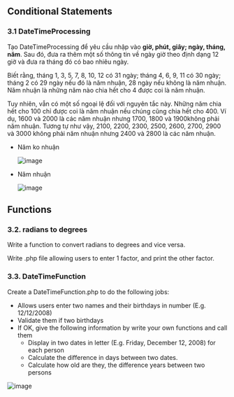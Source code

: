 ## Conditional Statements 
### 3.1 DateTimeProcessing
Tạo DateTimeProcessing để yêu cầu nhập vào **giờ, phút, giây; ngày, tháng, năm**.  Sau đó, đưa ra thêm một số thông tin về ngày giờ theo định dạng 12 giờ và đưa ra tháng đó có bao nhiêu ngày.

Biết rằng, tháng 1, 3, 5, 7, 8, 10, 12 có 31 ngày; tháng 4, 6, 9, 11 có 30 ngày; tháng 2 có 29 ngày nếu đó là năm nhuận, 28 ngày nếu không là năm nhuận. Năm nhuận là những năm nào chia hết cho 4 được coi là năm nhuận. 

Tuy nhiên, vẫn có một số ngoại lệ đối với nguyên tắc này. Những năm chia hết cho 100 chỉ được coi là năm nhuận nếu chúng cũng chia hết cho 400. Ví dụ, 1600 và 2000 là các năm nhuận nhưng 1700, 1800 và 1900không phải năm nhuận. Tương tự như vậy, 2100, 2200, 2300, 2500, 2600, 2700, 2900 và 3000 không phải năm nhuận nhưng 2400 và 2800 là các năm nhuận.

* Năm ko nhuận

  ![image](https://user-images.githubusercontent.com/61298021/164428481-c586d092-3640-4d6d-93cf-ae19ed5999c9.png)
* Năm nhuận

  ![image](https://user-images.githubusercontent.com/61298021/164428656-e128482e-6ef7-463b-8cc3-4e19acdbbc25.png)

## Functions
### 3.2. radians to degrees
Write a function to convert radians to degrees and vice versa.

Write .php file allowing users to enter 1 factor, and print the other factor.

### 3.3. DateTimeFunction
Create a DateTimeFunction.php to do the following jobs:
* Allows users enter two names and their birthdays in number (E.g. 12/12/2008)
* Validate them if two birthdays
* If OK, give the following information by write your own functions and call them
  * Display in two dates in letter (E.g. Friday, December 12, 2008) for each person
  * Calculate the difference in days between two dates.
  * Calculate how old are they, the difference years between two persons

![image](https://user-images.githubusercontent.com/61298021/164484215-2cb98d01-7f83-409a-a650-dc8be52f9ad2.png)